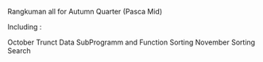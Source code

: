 Rangkuman all for Autumn Quarter (Pasca Mid) 

Including :

October Trunct Data
        SubProgramm and Function
        Sorting 
November Sorting 
         Search 

